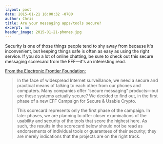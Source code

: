 ```yaml
---
layout: post
date: 2015-01-21 16:00:32 -0700
author: Chris
title: Are your messaging apps/tools secure?
excerpt: no
header_image: 2015-01-21-phones.jpg
---
```


Security is one of those things people tend to shy away from because it's inconvenient, but keeping things safe is often as easy as using the right service. If you do a lot of online chatting, be sure to check out this secure messaging scorecard from the EFF—it's an interesting read. 

[From the Electronic Frontier Foundation:](https://www.eff.org/secure-messaging-scorecard)

> In the face of widespread Internet surveillance, we need a secure and practical means of talking to each other from our phones and computers. Many companies offer “secure messaging” products—but are these systems actually secure? We decided to find out, in the first phase of a new EFF Campaign for Secure & Usable Crypto.
>
> This scorecard represents only the first phase of the campaign. In later phases, we are planning to offer closer examinations of the usability and security of the tools that score the highest here. As such, the results in the scorecard below should not be read as endorsements of individual tools or guarantees of their security; they are merely indications that the projects are on the right track.
